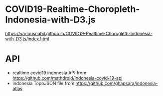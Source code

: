 # COVID19-Realtime-Choropleth-Indonesia-with-D3.js
https://variousnabil.github.io/COVID19-Realtime-Choropleth-Indonesia-with-D3.js/index.html
# API
- realtime covid19 indonesia API from https://github.com/mathdroid/indonesia-covid-19-api
- indonesia TopoJSON file from https://github.com/ghapsara/indonesia-atlas
